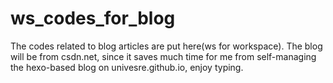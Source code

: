 # ws_codes_for_blog
 The codes related to blog articles are put here(ws for workspace).
The blog will be from csdn.net, since it saves much time for me from self-managing the hexo-based blog on univesre.github.io, enjoy typing.
